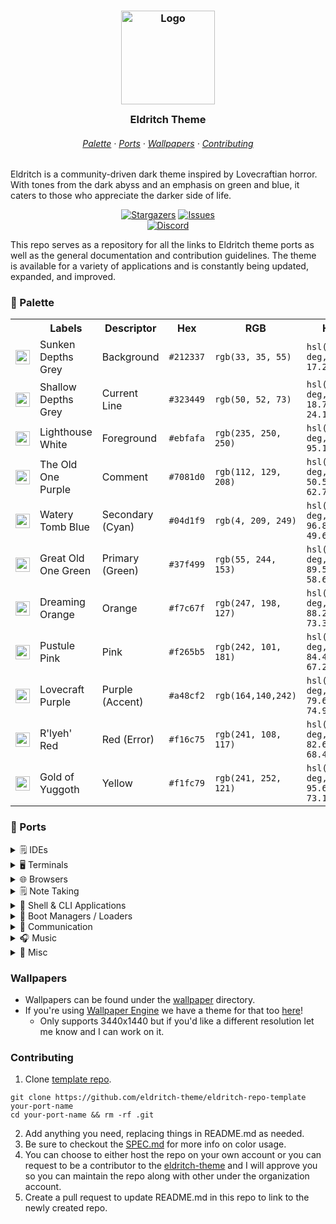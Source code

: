 <h3 align="center">
	<img src="assets/logo/logo.png" width="150" alt="Logo"/><br/>
	<img src="assets/misc/transparent.png" height="30" width="0px"/>
	Eldritch Theme
	<img src="assets/misc/transparent.png" height="30" width="0px"/>
</h3>

<h6 align="center">
  <a href="https://github.com/eldritch-theme/eldritch?tab=readme-ov-file#-palette">Palette</a>
  ·
  <a href="https://github.com/eldritch-theme/eldritch?tab=readme-ov-file#-ports">Ports</a>
  ·
  <a href="https://github.com/eldritch-theme/eldritch?tab=readme-ov-file#wallpapers">Wallpapers</a>
  ·
  <a href="https://github.com/eldritch-theme/eldritch?tab=readme-ov-file#contributing">Contributing</a>
</h6>

<p>
Eldritch is a community-driven dark theme inspired by Lovecraftian horror. With tones from the dark abyss and an emphasis on green and blue, it caters to those who appreciate the darker side of life.
</p>

<p align="center">
<a href="https://github.com/eldritch-theme/eldritch/stargazers"><img alt="Stargazers" src="https://img.shields.io/github/stars/eldritch-theme?style=for-the-badge&logo=starship&color=04d1f9&logoColor=37f499&labelColor=323449"></a>
<a href="https://github.com/search?o=desc&q=org%3Aeldritch-theme&s=created&type=Issues"><img alt="Issues" src="https://img.shields.io/github/issues-search?query=org:eldritch-theme%20is:open&style=for-the-badge&logo=gitbook&color=7081d0&logoColor=37f499&labelColor=323449&label=Issues"></a>   <br/>
<a href="https://discord.gg/ZJHEEHUAju"><img alt="Discord" src="https://img.shields.io/discord/1225850201084788868?style=for-the-badge&logo=discord&color=37f499&logoColor=37f499&labelColor=323449"></a>
</p>

<p>
This repo serves as a repository for all the links to Eldritch theme ports as well as the general documentation and contribution guidelines. The theme is available for a variety of applications and is constantly being updated, expanded, and improved.
</p>

### 🎨 Palette

<table>
  <tr>
    <th>&nbsp;&nbsp;&nbsp;</th>
    <th>Labels</th>
    <th>Descriptor</th>
    <th>Hex</th>
    <th>RGB</th>
    <th>HSL</th>
    <th>CMYK</th>
    <th>Ansi16</th>
    <th>Ansi256</th>
  </tr>
  <tr>
    <td><img src="assets/palette/circles/background.png" width="23"/></td>
    <td>Sunken Depths Grey</td>
    <td>Background</td>
    <td><code>#212337</code></td>
    <td><code>rgb(33, 35, 55)</code></td>
    <td><code>hsl(234.55 deg, 25%, 17.25%)</code></td>
    <td><code>cmyk(40, 36, 0, 78)</code></td>
    <td><code>0</code></td>
    <td><code>236</code>
  </tr>
  <tr>
    <td><img src="assets/palette/circles/currentline.png" width="23"/></td>
    <td>Shallow Depths Grey</td>
    <td>Current Line</td>
    <td><code>#323449</code></td>
    <td><code>rgb(50, 52, 73)</code></td>
    <td><code>hsl(234.78 deg, 18.7%, 24.12%)</code></td>
    <td><code>cmyk(32, 42, 0, 5)</code></td>
    <td><code>8</code></td>
    <td><code>59</code>
  </tr>
  <tr>
    <td><img src="assets/palette/circles/foreground.png" width="23"/></td>
    <td>Lighthouse White</td>
    <td>Foreground</td>
    <td><code>#ebfafa</code></td>
    <td><code>rgb(235, 250, 250)</code></td>
    <td><code>hsl(180 deg, 60%, 95.1%)</code></td>
    <td><code>cmyk(6, 0, 0, 2)</code></td>
    <td><code>15</code></td>
    <td><code>231</code>
  </tr>
  <tr>
    <td><img src="assets/palette/circles/comment.png" width="23"/></td>
    <td>The Old One Purple</td>
    <td>Comment</td>
    <td><code>#7081d0</code></td>
    <td><code>rgb(112, 129, 208)</code></td>
    <td><code>hsl(229.38 deg, 50.53%, 62.75%)</code></td>
    <td><code>cmyk(46, 38, 0, 18)</code></td>
    <td><code>4</code></td>
    <td><code>105</code></td>
  </tr>
  <tr>
    <td><img src="assets/palette/circles/cyan.png" width="23"/></td>
    <td>Watery Tomb Blue</td>
    <td>Secondary (Cyan)</td>
    <td><code>#04d1f9</code></td>
    <td><code>rgb(4, 209, 249)</code></td>
    <td><code>hsl(189.8 deg, 96.84%, 49.61%)</code></td>
    <td><code>cmyk(98, 16, 0, 2)</code></td>
    <td><code>14</code></td>
    <td><code>81</code>
  </tr>
  <tr>
    <td><img src="assets/palette/circles/green.png" width="23"/></td>
    <td>Great Old One Green</td>
    <td>Primary (Green)</td>
    <td><code>#37f499</code></td>
    <td><code>rgb(55, 244, 153)</code></td>
    <td><code>hsl(151.11 deg, 89.57%, 58.63%)</code></td>
    <td><code>cmyk(40, 36, 0, 78)</code></td>
    <td><code>10</code></td>
    <td><code>120</code>
  </tr>
  <tr>
    <td><img src="assets/palette/circles/orange.png" width="23"/></td>
    <td>Dreaming Orange</td>
    <td>Orange</td>
    <td><code>#f7c67f</code></td>
    <td><code>rgb(247, 198, 127)</code></td>
    <td><code>hsl(35.5 deg, 88.24%, 73.33%)</code></td>
    <td><code>cmyk(0, 20, 49, 3)</code></td>
    <td><code>11</code></td>
    <td><code>222</code></td>
  </tr>
  <tr>
    <td><img src="assets/palette/circles/pink.png" width="23"/></td>
    <td>Pustule Pink</td>
    <td>Pink</td>
    <td><code>#f265b5</code></td>
    <td><code>rgb(242, 101, 181)</code></td>
    <td><code>hsl(325.96 deg, 84.43%, 67.25%)</code></td>
    <td><code>cmyk(0, 58, 25, 5)</code></td>
    <td><code>13</code></td>
    <td><code>205</code></td>
  </tr>
  <tr>
    <td><img src="assets/palette/circles/purple.png" width="23"/></td>
    <td>Lovecraft Purple</td>
    <td>Purple (Accent)</td>
    <td><code>#a48cf2</code></td>
    <td><code>rgb(164,140,242)</code></td>
    <td><code>hsl(254.12 deg, 79.69%, 74.9%)</code></td>
    <td><code>cmyk(32,42,0,5)</code></td>
    <td><code>5</code></td>
    <td><code>63</code></td>
  </tr>
  <tr>
    <td><img src="assets/palette/circles/red.png" width="23"/></td>
    <td>R'lyeh' Red</td>
    <td>Red (Error)</td>
    <td><code>#f16c75</code></td>
    <td><code>rgb(241, 108, 117)</code></td>
    <td><code>hsl(355.94 deg, 82.61%, 68.43%)</code></td>
    <td><code>cmyk(0,55,51,5)</code></td>
    <td><code>9</code></td>
    <td><code>203</code></td>
  </tr>
  <tr>
    <td><img src="assets/palette/circles/yellow.png" width="23"/></td>
    <td>Gold of Yuggoth</td>
    <td>Yellow</td>
    <td><code>#f1fc79</code></td>
    <td><code>rgb(241, 252, 121)</code></td>
    <td><code>hsl(65.04 deg, 95.62%, 73.14%)</code></td>
    <td><code>cmyk(4, 0, 52, 1)</code></td>
    <td><code>11</code></td>
    <td><code>227</code></td>
  </tr>
</table>

### 🧵 Ports

<details>
  <summary>🗒️ IDEs</summary>
  &nbsp;
  <table>
    <tr>
      <th>Application</th>
      <th>Theme Repository</th>
    </tr>
    <tr>
      <td><a href="https://code.visualstudio.com">Visual Studio Code</a></td>
      <td><a href="https://github.com/eldritch-theme/vscode">vscode</a></td>
      <td>A highly popular Electron based IDE by Microsoft</td>
    </tr>
    <tr>
      <td><a href="https://neovim.io">NeoVim</a></td>
      <td><a href="https://github.com/eldritch-theme/eldritch.nvim">eldritch.nvim</a></td>
      <td>NeoVim is a hyperextensible Vim-based text editor</td>
    </tr>
  </table>
</details>

<details>
  <summary>🖥️ Terminals</summary>
  &nbsp;
  <table>
    <tr>
      <th>Application</th>
      <th>Theme Repository</th>
      <th>Description</th>
    </tr>
		<tr>
      <td><a href="https://github.com/microsoft/terminal">Windows Terminal</a></td>
      <td><a href="https://github.com/eldritch-theme/windows-terminal">windows-terminal</a></td>
      <td>The Windows Terminal is a modern, fast, efficient, powerful, and productive terminal application for users of command-line tools and shells
    </td>
    </tr>
    <tr>
      <td><a href="https://wezfurlong.org/wezterm/index.html">Wezterm</a></td>
      <td><a href="https://github.com/eldritch-theme/wezterm">wezterm</a></td>
      <td>WezTerm is a powerful cross-platform terminal emulator and multiplexer written by @wez and implemented in Rust
      </td>
    </tr>
    <tr>
      <td><a href="https://sw.kovidgoyal.net/kitty/">Kitty</a></td>
      <td><a href="https://github.com/eldritch-theme/kitty">kitty</a></td>
      <td>The fast, feature-rich, GPU based terminal emulator</td>
    </tr>
    <tr>
      <td><a href="https://warp.dev">Warp</a></td>
      <td><a href="https://github.com/eldritch-theme/warp">warp</a></td>
      <td>Warp is the terminal reimagined with AI and collaborative tools for better productivity</td>
    </tr>
    <tr>
      <td><a href="https://iterm2.com">iTerm2</a></td>
      <td><a href="https://github.com/eldritch-theme/iterm2">iTerm2</a></td>
      <td>iTerm2 is a replacement for Terminal and the successor to iTerm. It works on Macs with macOS 10.14 or newer. iTerm2 brings the terminal into the modern age with features you never knew you always wanted.</td>
    </tr>
    <tr>
      <td><a href="https://github.com/alacritty/alacritty">Alacritty</a></td>
      <td><a href="https://github.com/eldritch-theme/alacritty">Alacritty</a></td>
      <td>Alacritty - A fast, cross-platform, OpenGL terminal emulator.</td>
    </tr>
  </table>
</details>

<details>
  <summary>🌐 Browsers</summary>
  &nbsp;
  <table>
    <tr>
      <th>Application</th>
      <th>Theme Repository</th>
      <th>Description</th>
    </tr>
    <tr>
      <td><a href="https://vivaldi.com">Vivaldi</a></td>
      <td><a href="https://github.com/eldritch-theme/vivaldi">vivaldi</a></td>
      <td>A Chromium based browser focused on security and high levels of customization.</td>
    </tr>
    <tr>
      <td><a href="https://www.mozilla.org/en-US/firefox/">Firefox</a></td>
      <td><a href="https://github.com/eldritch-theme/firefox">firefox</a></td>
      <td>No shady privacy policies or back doors for advertisers. Just a lightning fast browser that doesn’t sell you out.</td>
    </tr>
    <tr>
      <td><a href="https://zen-browser.app/">Zen</a></td>
      <td><a href="https://github.com/eldritch-theme/zen">zen</a></td>
      <td>Firefox based browser with a focus on privacy and customization.</td>
    </tr>
  </table>
  🙊 Monkey Style Scripts
  <table>
    <tr>
      <th>Site</th>
      <th>Theme Repository</th>
      <th>Description</th>
    </tr>
    <tr>
      <td><a href="https://duckduckgo.com">DuckDuckGo</a></td>
      <td><a href="https://github.com/eldritch-theme/duckduckgo">duckduckgo</a></td>
      <td>A search engine focused on privacy</td>
    </tr>
  </table>
</details>

<details>
  <summary>🗒️ Note Taking</summary>
  &nbsp;
  <table>
    <tr>
      <th>Application</th>
      <th>Theme Repository</th>
      <th>Description</th>
    </tr>
    <tr>
      <td><a href="https://obsidian.md">Obsidian</a></td>
      <td><a href="https://github.com/eldritch-theme/obsidian">obsidian</a></td>
      <td>Obsidian is the private and flexible writing app that adapts to the way you think.</td>
    </tr>
  </table>
</details>

<details>
  <summary>🐚 Shell & CLI Applications</summary>
  &nbsp;
  <table>
    <tr>
      <th>Application</th>
      <th>Theme Repository</th>
      <th>Description</th>
    </tr>
    <tr>
      <td><a href="https://fishshell.com">Fish Shell</a></td>
      <td><a href="https://github.com/eldritch-theme/fish">fish</a></td>
      <td>The user-friendly command line shell.</td>
    <tr>
      <td><a href="https://github.com/sindresorhus/pure">Pure Prompt</a></td>
      <td><a href="https://github.com/eldritch-theme/pure-prompt">pure-prompt</a></td>
      <td>Pure ZSH prompt</td>
    </tr>
    <tr>
      <td><a href="https://spaceship-prompt.sh">Spaceship Prompt</a></td>
      <td><a href="https://github.com/eldritch-theme/spaceship">spaceship</a></td>
      <td>Minimalistic, powerful and extremely customizable Zsh prompt</td>
    </tr>
    <tr>
      <td><a href="https://github.com/junegunn/fzf">FZF</a></td>
      <td><a href="https://github.com/eldritch-theme/fzf">fzf</a></td>
      <td>Fuzzy Finder</td>
    </tr>
    <tr>
      <td><a href="https://github.com/sharkdp/bat">Bat</a></td>
      <td><a href="https://github.com/eldritch-theme/bat">bat</a></td>
      <td>A cat clone with syntax highlighting and git integration</td>
    </tr>
    <tr>
      <td><a href="https://github.com/lsd-rs/lsd">LSD</a></td>
      <td><a href="https://github.com/eldritch-theme/lsd">lsd</a></td>
      <td>A rewrite of GNU ls with lots of added features like colors, icons, tree-view, more formatting options etc.
      </td>
    </tr>
    <tr>
      <td><a href="https://github.com/aristocratos/btop">btop</a></td>
      <td><a href="https://github.com/eldritch-theme/btop">btop</a></td>
      <td>Resource monitor that shows usage and stats for processor, memory, disks, network and processes</td>
    </tr>
    <tr>
      <td><a href="https://github.com/dylanaraps/neofetch">neofetch</a></td>
      <td><a href="https://github.com/eldritch-theme/neofetch">neofetch</a></td>
      <td>Neofetch displays information about your operating system, software and hardware in an aesthetic and visually
        pleasing way.<strong>This repo has been archived. Recommend using fastfetch</strong></td>
    </tr>
    <tr>
      <td><a href="https://github.com/fastfetch-cli/fastfetch">fastfetch</a></td>
      <td><a href="https://github.com/eldritch-theme/fastfetch">fastfetch</a></td>
      <td>Fastfetch is a neofetch-like tool for fetching system information and displaying them in a pretty way. It is written mainly in C, with performance and customizability in mind.</td>
    </tr>
  </table>
</details>

<details>
  <summary>🥾 Boot Managers / Loaders</summary>
  &nbsp;
  <table>
    <tr>
      <th>Application</th>
      <th>Theme Repository</th>
    </tr>
    <tr>
      <td><a href="https://sourceforge.net/projects/refind/">rEFInd</a></td>
      <td><a href="https://github.com/eldritch-theme/refind">refind</a></td>
      <td>rEFInd is a popular boot manager for UEFI and EFI based machines. It is a fork of the no longer maintained, <a href="http://refit.sourceforge.net/">rEFIt</a> boot manager.</td>
    </tr>
  </table>
</details>

<details>
  <summary>💬 Communication</summary>
  &nbsp;
  <table>
    <tr>
      <th>Application</th>
      <th>Theme Repository</th>
      <th>Description</th>
    </tr>
    <tr>
      <td><a href="https://slack.com">Slack</a></td>
      <td><a href="https://github.com/eldritch-theme/slack">slack</a></td>
      <td>Slack is a messaging app for business that connects people to the information they need.</td>
    </tr>
    <tr>
      <td><a href="https://betterdiscord.app">BetterDiscord</a></td>
      <td><a href="https://github.com/eldritch-theme/betterdiscord">betterdiscord</a></td>
      <td>BetterDiscord extends the functionality of DiscordApp by enhancing it with new features.</td>
    </tr>
  </table>
</details>

<details>
  <summary>🎧 Music</summary>
  &nbsp;
  <table>
    <tr>
      <th>Application</th>
      <th>Theme Repository</th>
      <th>Description</th>
    </tr>
    <tr>
      <td><a href="https://spicetify.app">Spicetify</a></td>
      <td><a href="https://github.com/eldritch-theme/spicetify">spicetify</a></td>
      <td>Powerful CLI tool to take control of the Spotify client.</td>
    </tr>
  </table>
</details>

<details>
  <summary>🤷 Misc</summary>
  &nbsp;
  <table>
    <tr>
      <th>Application</th>
      <th>Theme Repository</th>
      <th>Description</th>
    </tr>
    <tr>
      <td><a href="https://github.com/anuraghazra/github-readme-stats">GitHub Readme Stats</a></td>
      <td><a href="https://github.com/eldritch-theme/github-readme-stats">github-readme-stats</a></td>
      <td>GitHub stat badges for your profile README.</td>
    </tr>
	  <tr>
			<td><a href="https://hyprpanel.com">Hyprpanel</a></td>
      <td><a href="https://github.com/DWarez/eldritch-hyprpanel">DWarez/eldritch-hyprpanel</a></td>
      <td>Hyprpanel theme</td>
	  </tr>
  </table>
</details>


### Wallpapers

- Wallpapers can be found under the [wallpaper](https://github.com/eldritch-theme/eldritch/tree/master/wallpaper) directory.
- If you're using [Wallpaper Engine](https://www.wallpaperengine.io/en) we have a theme for that too [here](https://steamcommunity.com/sharedfiles/filedetails/?id=3209391257)!
  - Only supports 3440x1440 but if you'd like a different resolution let me know and I can work on it.

### Contributing

1. Clone [template repo](https://github.com/eldritch-theme/eldritch-repo-template).

```
git clone https://github.com/eldritch-theme/eldritch-repo-template your-port-name
cd your-port-name && rm -rf .git
```

2. Add anything you need, replacing things in README.md as needed.
3. Be sure to checkout the [SPEC.md](https://github.com/eldritch-theme/eldritch/blob/master/SPEC.md) for more info on color usage.
4. You can choose to either host the repo on your own account or you can request to be a contributor to the [eldritch-theme](https://github.com/eldritch-theme) and I will approve you so you can maintain the repo along with other under the organization account.
5. Create a pull request to update README.md in this repo to link to the newly created repo.
